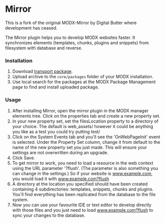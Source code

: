 Mirror
======

This is a fork of the original MODX-Mirror by Digital Butter where development has ceased.

The Mirror plugin helps you to develop MODX websites faster. It synchronizes elements (templates, chunks, plugins and snippets) from filesystem with database and reverse.

### Installation

1. Download [transport package](https://github.com/digitalpenguin/Mirror/releases).
2. Upload archive to the `core/packages` folder of your MODX installation.
3. Use local search for the packages at the MODX Package Management page to find and install uploaded package.

### Usage

1. After installing Mirror, open the mirror plugin in the MODX manager elements tree. Click on the properties tab and create a new property set.
2. In your new property set, set the filesLocation property to a directory of your choice. The default is web_assets/ however it could be anything you like as a test you could try putting test/
3. Click on the System Events tab and you'll see the 'OnWebPageInit' event is selected. Under the Property Set column, change it from default to the name of the new property set you just made. This will ensure your settings are not overwritten during an upgrade.
4. Click Save.
5. To get mirror to work, you need to load a resource in the web context using the URL parameter '?flush'. (The parameter is also something you can change in the settings.) So if your website is www.example.com, you would load it with www.example.com?flush
6. A directory at the location you specified should have been created containing 4 subdirectories: templates, snippets, chunks and plugins. You'll find everything has been replicated from the database to the file system.
7. Now you can use your favourite IDE or text editor to develop directly with those files and you just need to load www.example.com?flush to sync your changes to the database.